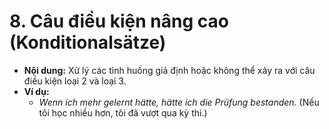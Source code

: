 # 8. Câu điều kiện nâng cao (Konditionalsätze)

- **Nội dung:** Xử lý các tình huống giả định hoặc không thể xảy ra với câu điều kiện loại 2 và loại 3.
- **Ví dụ:**
    - _Wenn ich mehr gelernt hätte, hätte ich die Prüfung bestanden._ (Nếu tôi học nhiều hơn, tôi đã vượt qua kỳ thi.)